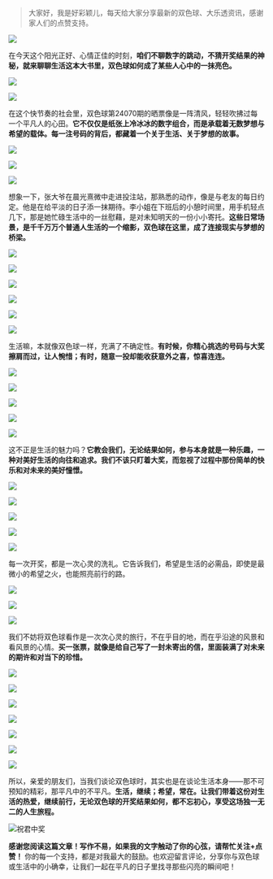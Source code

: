 > 大家好，我是好彩颖儿，每天给大家分享最新的双色球、大乐透资讯，感谢家人们的点赞支持。

![](https://cdn.jsdelivr.net/gh/wangwenjie1314/PicCDN/2024-6-20/1718847632947-image.png)

在今天这个阳光正好、心情正佳的时刻，**咱们不聊数字的跳动，不猜开奖结果的神秘，就来聊聊生活这本大书里，双色球如何成了某些人心中的一抹亮色。**


![](https://cdn.jsdelivr.net/gh/wangwenjie1314/PicCDN/2024-6-20/1718847672706-image.png)

![](https://cdn.jsdelivr.net/gh/wangwenjie1314/PicCDN/2024-6-20/1718853313072-image.png)

在这个快节奏的社会里，双色球第24070期的晒票像是一阵清风，轻轻吹拂过每一个平凡人的心田。**它不仅仅是纸张上冷冰冰的数字组合，而是承载着无数梦想与希望的载体。每一注号码的背后，都藏着一个关于生活、关于梦想的故事。**

![](https://cdn.jsdelivr.net/gh/wangwenjie1314/PicCDN/2024-6-20/1718847690011-image.png)

![](https://cdn.jsdelivr.net/gh/wangwenjie1314/PicCDN/2024-6-20/1718853342148-image.png)


![](https://cdn.jsdelivr.net/gh/wangwenjie1314/PicCDN/2024-6-20/1718853383855-image.png)

想象一下，张大爷在晨光熹微中走进投注站，那熟悉的动作，像是与老友的每日约定。他是在给平淡的日子添一抹期待。李小姐在下班后的小憩时间里，用手机轻点几下，那是她忙碌生活中的一丝慰藉，是对未知明天的一份小小寄托。**这些日常场景，是千千万万个普通人生活的一个缩影，双色球在这里，成了连接现实与梦想的桥梁。**

![](https://cdn.jsdelivr.net/gh/wangwenjie1314/PicCDN/2024-6-20/1718847713498-image.png)

![](https://cdn.jsdelivr.net/gh/wangwenjie1314/PicCDN/2024-6-20/1718853405097-image.png)


![](https://cdn.jsdelivr.net/gh/wangwenjie1314/PicCDN/2024-6-20/1718853424256-image.png)

![](https://cdn.jsdelivr.net/gh/wangwenjie1314/PicCDN/2024-6-20/1718853433447-image.png)


![](https://cdn.jsdelivr.net/gh/wangwenjie1314/PicCDN/2024-6-20/1718853453141-image.png)

![](https://cdn.jsdelivr.net/gh/wangwenjie1314/PicCDN/2024-6-20/1718853461808-image.png)


生活嘛，本就像双色球一样，充满了不确定性。**有时候，你精心挑选的号码与大奖擦肩而过，让人惋惜；有时，随意一投却能收获意外之喜，惊喜连连。**


![](https://cdn.jsdelivr.net/gh/wangwenjie1314/PicCDN/2024-6-20/1718853482135-image.png)


![](https://cdn.jsdelivr.net/gh/wangwenjie1314/PicCDN/2024-6-20/1718847718959-image.png)

![](https://cdn.jsdelivr.net/gh/wangwenjie1314/PicCDN/2024-6-20/1718853472091-image.png)

![](https://cdn.jsdelivr.net/gh/wangwenjie1314/PicCDN/2024-6-20/1718853505946-image.png)


![](https://cdn.jsdelivr.net/gh/wangwenjie1314/PicCDN/2024-6-20/1718853515227-image.png)



这不正是生活的魅力吗？**它教会我们，无论结果如何，参与本身就是一种乐趣，一种对美好生活的向往和追求。我们不该只盯着大奖，而忽视了过程中那份简单的快乐和对未来的美好憧憬。**

![](https://cdn.jsdelivr.net/gh/wangwenjie1314/PicCDN/2024-6-20/1718853549706-image.png)


![](https://cdn.jsdelivr.net/gh/wangwenjie1314/PicCDN/2024-6-20/1718853531500-image.png)


![](https://cdn.jsdelivr.net/gh/wangwenjie1314/PicCDN/2024-6-20/1718847700941-image.png)


![](https://cdn.jsdelivr.net/gh/wangwenjie1314/PicCDN/2024-6-20/1718853569508-image.png)


![](https://cdn.jsdelivr.net/gh/wangwenjie1314/PicCDN/2024-6-20/1718853582128-image.png)

每一次开奖，都是一次心灵的洗礼。它告诉我们，希望是生活的必需品，即使是最微小的希望之火，也能照亮前行的路。


![](https://cdn.jsdelivr.net/gh/wangwenjie1314/PicCDN/2024-6-20/1718853590647-image.png)


![](https://cdn.jsdelivr.net/gh/wangwenjie1314/PicCDN/2024-6-20/1718847707245-image.png)

![](https://cdn.jsdelivr.net/gh/wangwenjie1314/PicCDN/2024-6-20/1718853599934-image.png)


我们不妨将双色球看作是一次次心灵的旅行，不在乎目的地，而在乎沿途的风景和看风景的心情。**买一张票，就像是给自己写了一封未寄出的信，里面装满了对未来的期许和对当下的珍惜。**

![](https://cdn.jsdelivr.net/gh/wangwenjie1314/PicCDN/2024-6-20/1718853675625-image.png)

![](https://cdn.jsdelivr.net/gh/wangwenjie1314/PicCDN/2024-6-20/1718853666255-image.png)

![](https://cdn.jsdelivr.net/gh/wangwenjie1314/PicCDN/2024-6-20/1718853656960-image.png)


![](https://cdn.jsdelivr.net/gh/wangwenjie1314/PicCDN/2024-6-20/1718853643869-image.png)

![](https://cdn.jsdelivr.net/gh/wangwenjie1314/PicCDN/2024-6-20/1718853635723-image.png)

![](https://cdn.jsdelivr.net/gh/wangwenjie1314/PicCDN/2024-6-20/1718853684182-image.png)


![](https://cdn.jsdelivr.net/gh/wangwenjie1314/PicCDN/2024-6-20/1718853693632-image.png)


所以，亲爱的朋友们，当我们谈论双色球时，其实也是在谈论生活本身——那不可预知的精彩，那平凡中的不平凡。**生活，继续；希望，常在。让我们带着这份对生活的热爱，继续前行，无论双色球的开奖结果如何，都不忘初心，享受这场独一无二的人生旅程。**


![祝君中奖](https://cdn.jsdelivr.net/gh/wangwenjie1314/PicCDN/2024-6-20/1718853716791-image.png)


**感谢您阅读这篇文章！写作不易，如果我的文字触动了你的心弦，请帮忙关注+点赞！** 你的每一个支持，都是对我最大的鼓励。也欢迎留言评论，分享你与双色球或生活中的小确幸，让我们一起在平凡的日子里找寻那些闪亮的瞬间吧！

